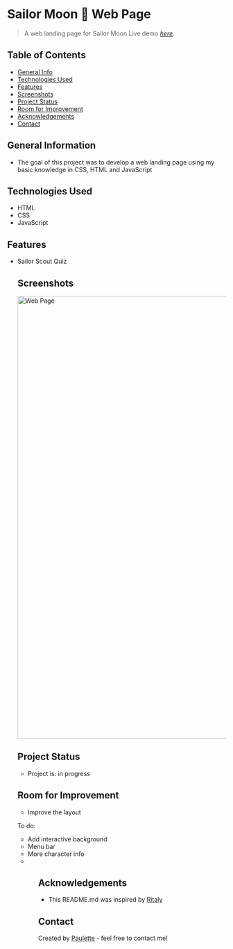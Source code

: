 # Sailor Moon 🌙 Web Page
> A web landing page for Sailor Moon
> Live demo [_here_](https://void321.github.io/Web-Landing-Page/).

## Table of Contents
* [General Info](#general-information)
* [Technologies Used](#technologies-used)
* [Features](#features)
* [Screenshots](#screenshots)
* [Project Status](#project-status)
* [Room for Improvement](#room-for-improvement)
* [Acknowledgements](#acknowledgements)
* [Contact](#contact)


## General Information
<ul><li>The goal of this project was to develop a web landing page using my basic knowledge in CSS, HTML and JavaScript</li></ul>


## Technologies Used
<ul>
  <li>HTML</li>
  <li>CSS</li>
  <li>JavaScript</li></ul>


## Features

<ul>
  <li>Sailor Scout Quiz</li>
 


## Screenshots

<img width="1020" alt="Web Page" src="https://user-images.githubusercontent.com/96970580/153130439-528ad068-dfb2-418b-9f90-7bf2fd07d0cd.png">




## Project Status
<ul>
<li>Project is: in progress</li></ul>


## Room for Improvement
<ul>
<li>Improve the layout</li></ul>


To do:
<ul>
  <li>Add interactive background</li>
  <li>Menu bar</li>
  <li>More character info<li><ul>


## Acknowledgements
 
 <ul><li>This README.md was inspired by <a href ="https://github.com/ritaly"> Ritaly</a></li></ul>


## Contact
Created by [Paulette](https://pzf.netlify.app/) - feel free to contact me!



























